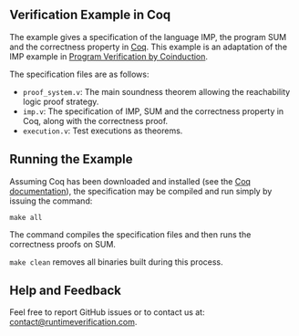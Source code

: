 
## Verification Example in Coq

The example gives a specification of the language IMP, the program SUM and the correctness
property in [Coq](https://coq.inria.fr). This example is an adaptation of the IMP example
in [Program Verification by Coinduction](https://github.com/Formal-Systems-Laboratory/coinduction).

The specification files are as follows:

- `proof_system.v`: The main soundness theorem allowing the reachability logic proof strategy.
- `imp.v`: The specification of IMP, SUM and the correctness property in Coq, along with the
   correctness proof.
- `execution.v`: Test executions as theorems.

## Running the Example

Assuming Coq has been downloaded and installed (see the
[Coq documentation](https://coq.inria.fr/opam-using.html)), the specification may be compiled
and run simply by issuing the command:

```
make all
```

The command compiles the specification files and then runs the correctness proofs on SUM.

`make clean` removes all binaries built during this process.

## Help and Feedback

Feel free to report GitHub issues or to contact us at:
[contact@runtimeverification.com](mailto:contact@runtimeverification.com).
